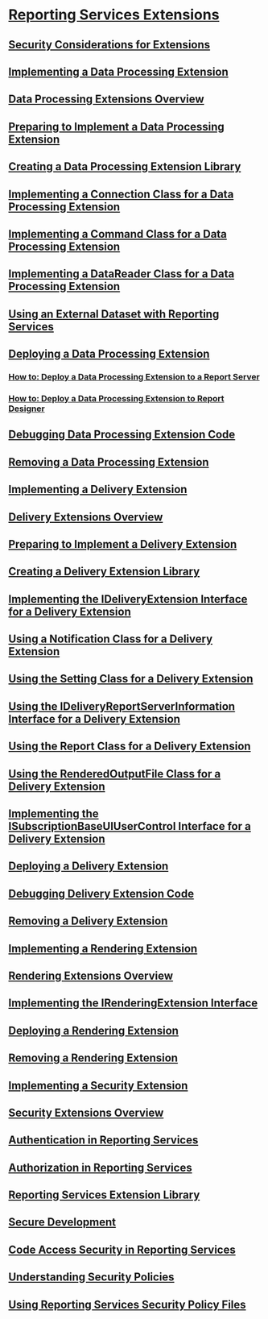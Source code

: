 # [Reporting Services Extensions](reporting-services-extensions.md)
## [Security Considerations for Extensions](security-considerations-for-extensions.md)
## [Implementing a Data Processing Extension](data-processing/implementing-a-data-processing-extension.md)
## [Data Processing Extensions Overview](data-processing/data-processing-extensions-overview.md)
## [Preparing to Implement a Data Processing Extension](data-processing/preparing-to-implement-a-data-processing-extension.md)
## [Creating a Data Processing Extension Library](data-processing/creating-a-data-processing-extension-library.md)
## [Implementing a Connection Class for a Data Processing Extension](data-processing/implementing-a-connection-class-for-a-data-processing-extension.md)
## [Implementing a Command Class for a Data Processing Extension](data-processing/implementing-a-command-class-for-a-data-processing-extension.md)
## [Implementing a DataReader Class for a Data Processing Extension](data-processing/implementing-a-datareader-class-for-a-data-processing-extension.md)
## [Using an External Dataset with Reporting Services](data-processing/using-an-external-dataset-with-reporting-services.md)
## [Deploying a Data Processing Extension](data-processing/deploying-a-data-processing-extension.md)
### [How to: Deploy a Data Processing Extension to a Report Server](data-processing/deploying-a-data-processing-extension-to-a-report-server.md)
### [How to: Deploy a Data Processing Extension to Report Designer](data-processing/deploying-a-data-processing-extension-to-report-designer.md)
## [Debugging Data Processing Extension Code](data-processing/debugging-data-processing-extension-code.md)
## [Removing a Data Processing Extension](data-processing/removing-a-data-processing-extension.md)
## [Implementing a Delivery Extension](delivery-extension/implementing-a-delivery-extension.md)
## [Delivery Extensions Overview](delivery-extension/delivery-extensions-overview.md)
## [Preparing to Implement a Delivery Extension](delivery-extension/preparing-to-implement-a-delivery-extension.md)
## [Creating a Delivery Extension Library](delivery-extension/creating-a-delivery-extension-library.md)
## [Implementing the IDeliveryExtension Interface for a Delivery Extension](delivery-extension/implementing-the-ideliveryextension-interface-for-a-delivery-extension.md)
## [Using a Notification Class for a Delivery Extension](delivery-extension/using-a-notification-class-for-a-delivery-extension.md)
## [Using the Setting Class for a Delivery Extension](delivery-extension/using-the-setting-class-for-a-delivery-extension.md)
## [Using the IDeliveryReportServerInformation Interface for a Delivery Extension](delivery-extension/using-the-ideliveryreportserverinformation-interface-for-a-delivery-extension.md)
## [Using the Report Class for a Delivery Extension](delivery-extension/using-the-report-class-for-a-delivery-extension.md)
## [Using the RenderedOutputFile Class for a Delivery Extension](delivery-extension/using-the-renderedoutputfile-class-for-a-delivery-extension.md)
## [Implementing the ISubscriptionBaseUIUserControl Interface for a Delivery Extension](delivery-extension/implementing-the-isubscriptionbaseuiusercontrol-interface.md)
## [Deploying a Delivery Extension](delivery-extension/deploying-a-delivery-extension.md)
## [Debugging Delivery Extension Code](delivery-extension/debugging-delivery-extension-code.md)
## [Removing a Delivery Extension](delivery-extension/removing-a-delivery-extension.md)
## [Implementing a Rendering Extension](rendering-extension/implementing-a-rendering-extension.md)
## [Rendering Extensions Overview](rendering-extension/rendering-extensions-overview.md)
## [Implementing the IRenderingExtension Interface](rendering-extension/implementing-the-irenderingextension-interface.md)
## [Deploying a Rendering Extension](rendering-extension/deploying-a-rendering-extension.md)
## [Removing a Rendering Extension](rendering-extension/removing-a-rendering-extension.md)
## [Implementing a Security Extension](security-extension/implementing-a-security-extension.md)
## [Security Extensions Overview](security-extension/security-extensions-overview.md)
## [Authentication in Reporting Services](security-extension/authentication-in-reporting-services.md)
## [Authorization in Reporting Services](security-extension/authorization-in-reporting-services.md)
## [Reporting Services Extension Library](reporting-services-extension-library.md)
## [Secure Development](secure-development/secure-development-reporting-services.md)
## [Code Access Security in Reporting Services](secure-development/code-access-security-in-reporting-services.md)
## [Understanding Security Policies](secure-development/understanding-security-policies.md)
## [Using Reporting Services Security Policy Files](secure-development/using-reporting-services-security-policy-files.md)
